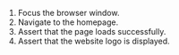1. Focus the browser window.
2. Navigate to the homepage.
3. Assert that the page loads successfully.
4. Assert that the website logo is displayed.